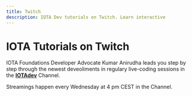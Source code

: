 ```yaml
---
title: Twitch
description: IOTA Dev tutorials on Twitch. Learn interactive
---
```


# IOTA Tutorials on Twitch

IOTA Foundations Developer Advocate Kumar Anirudha leads you step by step through the newest deveoliments in regulary live-coding sessions in the [**IOTAdev**](https://www.twitch.tv/iotadev) Channel.

Streamings happen every Wednesday at 4 pm CEST in the Channel.
